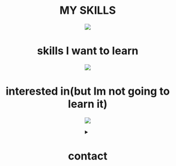 <div align="center">
  <h1>MY SKILLS</h1>
  <p align="center">
    <a href="https://skillicons.dev">
      <img src="https://skillicons.dev/icons?i=cpp,rust,git,github,latex" />
    </a>
  </p>

  <h1>skills I want to learn</h1>
  <p align="center">
    <a href="https://skillicons.dev">
      <img src="https://skillicons.dev/icons?i=kotlin" />
    </a>
  </p>

  <h1>interested in(but Im not going to learn it)</h1>
  <p align="center">
    <a href="https://skillicons.dev">
      <img src="https://skillicons.dev/icons?i=haskell" />
    </a>
  </p>
<details>
  <summary><h1>contact<h1></summary> 
  <p align="center">
    <a href="https://www.discord.com/users/724520262787137556">
      <img src="https://skillicons.dev/icons?i=discord" />
    </a>
  </p>

  <p align="center">
    <a href="matilto:asperaserena@gmail.com">
      <img src="https://skillicons.dev/icons?i=gmail" />
    </a>
  </p>

</details>


</div>
